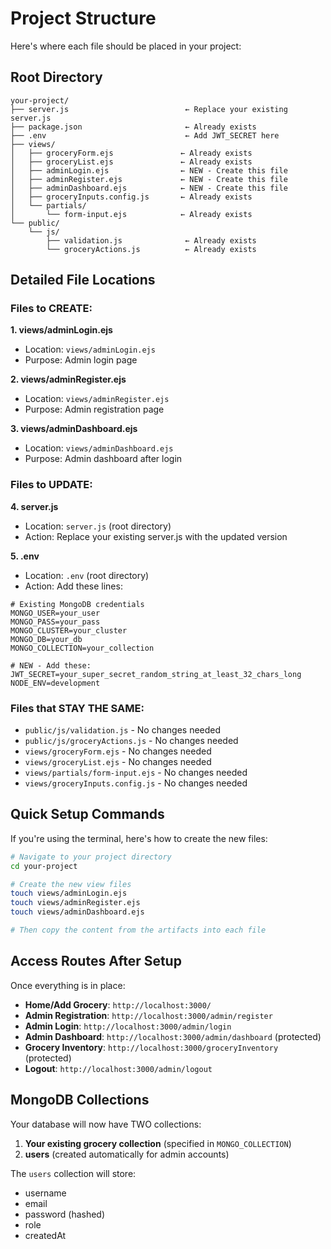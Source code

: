 # Project Structure

Here's where each file should be placed in your project:

## Root Directory
```
your-project/
├── server.js                          ← Replace your existing server.js
├── package.json                       ← Already exists
├── .env                               ← Add JWT_SECRET here
├── views/
│   ├── groceryForm.ejs               ← Already exists
│   ├── groceryList.ejs               ← Already exists
│   ├── adminLogin.ejs                ← NEW - Create this file
│   ├── adminRegister.ejs             ← NEW - Create this file
│   ├── adminDashboard.ejs            ← NEW - Create this file
│   ├── groceryInputs.config.js       ← Already exists
│   └── partials/
│       └── form-input.ejs            ← Already exists
└── public/
    └── js/
        ├── validation.js              ← Already exists
        └── groceryActions.js          ← Already exists
```

## Detailed File Locations

### Files to CREATE:

**1. views/adminLogin.ejs**
- Location: `views/adminLogin.ejs`
- Purpose: Admin login page

**2. views/adminRegister.ejs**
- Location: `views/adminRegister.ejs`
- Purpose: Admin registration page

**3. views/adminDashboard.ejs**
- Location: `views/adminDashboard.ejs`
- Purpose: Admin dashboard after login

### Files to UPDATE:

**4. server.js**
- Location: `server.js` (root directory)
- Action: Replace your existing server.js with the updated version

**5. .env**
- Location: `.env` (root directory)
- Action: Add these lines:
```env
# Existing MongoDB credentials
MONGO_USER=your_user
MONGO_PASS=your_pass
MONGO_CLUSTER=your_cluster
MONGO_DB=your_db
MONGO_COLLECTION=your_collection

# NEW - Add these:
JWT_SECRET=your_super_secret_random_string_at_least_32_chars_long
NODE_ENV=development
```

### Files that STAY THE SAME:
- `public/js/validation.js` - No changes needed
- `public/js/groceryActions.js` - No changes needed
- `views/groceryForm.ejs` - No changes needed
- `views/groceryList.ejs` - No changes needed
- `views/partials/form-input.ejs` - No changes needed
- `views/groceryInputs.config.js` - No changes needed

## Quick Setup Commands

If you're using the terminal, here's how to create the new files:

```bash
# Navigate to your project directory
cd your-project

# Create the new view files
touch views/adminLogin.ejs
touch views/adminRegister.ejs
touch views/adminDashboard.ejs

# Then copy the content from the artifacts into each file
```

## Access Routes After Setup

Once everything is in place:

- **Home/Add Grocery**: `http://localhost:3000/`
- **Admin Registration**: `http://localhost:3000/admin/register`
- **Admin Login**: `http://localhost:3000/admin/login`
- **Admin Dashboard**: `http://localhost:3000/admin/dashboard` (protected)
- **Grocery Inventory**: `http://localhost:3000/groceryInventory` (protected)
- **Logout**: `http://localhost:3000/admin/logout`

## MongoDB Collections

Your database will now have TWO collections:

1. **Your existing grocery collection** (specified in `MONGO_COLLECTION`)
2. **users** (created automatically for admin accounts)

The `users` collection will store:
- username
- email
- password (hashed)
- role
- createdAt
